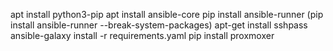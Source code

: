 apt install python3-pip
apt install ansible-core
pip install ansible-runner (pip install ansible-runner --break-system-packages)
apt-get install sshpass
ansible-galaxy install -r requirements.yaml
pip install proxmoxer
